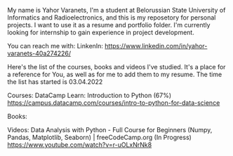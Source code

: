 My name is Yahor Varanets, I'm a student at Belorussian State University of Informatics and Radioelectronics, and this is my reposetory for personal projects.
I want to use it as a resume and portfolio folder.
I'm currently looking for internship to gain experience in project development.

You can reach me with:
  LinkenIn: https://www.linkedin.com/in/yahor-varanets-40a274226/


Here's the list of the courses, books and videos I've studied. It's a place for a reference for You, as well as for me to add them to my resume.
The time the list has started is 03.04.2022

Courses:
  DataCamp Learn: Introduction to Python (67%)
  https://campus.datacamp.com/courses/intro-to-python-for-data-science

Books:

Videos:
  Data Analysis with Python - Full Course for Beginners (Numpy, Pandas, Matplotlib, Seaborn) | freeCodeCamp.org (In Progress)
    https://www.youtube.com/watch?v=r-uOLxNrNk8
  
